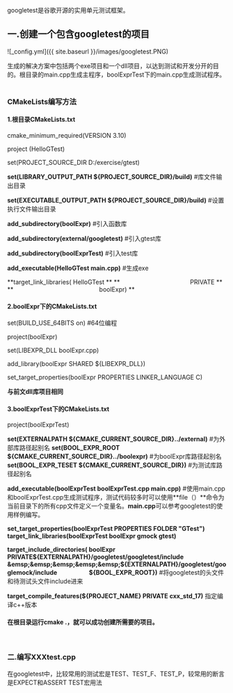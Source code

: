 googletest是谷歌开源的实用单元测试框架。

## 一.创建一个包含googletest的项目
![_config.yml]({{ site.baseurl }}/images/googletest.PNG)

生成的解决方案中包括两个exe项目和一个dll项目，以达到测试和开发分开的目的。根目录的main.cpp生成主程序，boolExprTest下的main.cpp生成测试程序。
&emsp;
&emsp;
### CMakeLists编写方法
#### 1.根目录CMakeLists.txt
cmake_minimum_required(VERSION 3.10)

project (HelloGTest)

set(PROJECT_SOURCE_DIR D:/exercise/gtest)

**set(LIBRARY_OUTPUT_PATH ${PROJECT_SOURCE_DIR}/build)** #库文件输出目录

**set(EXECUTABLE_OUTPUT_PATH ${PROJECT_SOURCE_DIR}/build)** #设置执行文件输出目录

**add_subdirectory(boolExpr)** #引入函数库

**add_subdirectory(external/googletest)** #引入gtest库

**add_subdirectory(boolExprTest)** #引入test库

**add_executable(HelloGTest main.cpp)** #生成exe

**target_link_libraries( HelloGTest **
**&emsp; &emsp; &emsp; &emsp; &emsp; &emsp; &emsp; &emsp; &emsp; PRIVATE  **
**&emsp; &emsp; &emsp; &emsp; &emsp; &emsp; &emsp; &emsp; &emsp; &emsp; &emsp; boolExpr) **

#### 2.boolExpr下的CMakeLists.txt

set(BUILD_USE_64BITS on) #64位编程

project(boolExpr)

set(LIBEXPR_DLL boolExpr.cpp)

add_library(boolExpr SHARED ${LIBEXPR_DLL})

set_target_properties(boolExpr PROPERTIES LINKER_LANGUAGE C)

**与前文dll库项目相同**

#### 3.boolExprTest下的CMakeLists.txt
project(boolExprTest)

**set(EXTERNALPATH ${CMAKE_CURRENT_SOURCE_DIR}../external)** #为外部库路径起别名
**set(BOOL_EXPR_ROOT ${CMAKE_CURRENT_SOURCE_DIR}../boolexpr)** #为boolExpr库路径起别名
**set(BOOL_EXPR_TESET ${CMAKE_CURRENT_SOURCE_DIR})** #为测试库路径起别名

**add_executable(boolExprTest boolExprTest.cpp main.cpp)** #使用main.cpp和boolExprTest.cpp生成测试程序，测试代码较多时可以使用**file（）**命令为当前目录下的所有cpp文件定义一个变量名。**main.cpp**可以参考googletest的使用样例编写。

**set_target_properties(boolExprTest PROPERTIES FOLDER "GTest")**
**target_link_libraries(boolExprTest boolExpr gmock gtest)**

**target_include_directories(
  boolExpr
  PRIVATE${EXTERNALPATH}/googletest/googletest/include
&emsp;&emsp;&emsp;&emsp;&emsp;${EXTERNALPATH}/googletest/googlemock/include
&emsp;&emsp;&emsp;&emsp;&emsp;${BOOL_EXPR_ROOT})** #将googletest的头文件和待测试头文件include进来

**target_compile_features(${PROJECT_NAME} PRIVATE cxx_std_17)** 指定编译c++版本

#### 在根目录运行cmake .，就可以成功创建所需要的项目。
&emsp;
&emsp;
### 二.编写XXXtest.cpp

在googletest中，比较常用的测试宏是TEST、TEST_F、TEST_P，较常用的断言是EXPECT和ASSERT
TEST宏用法
